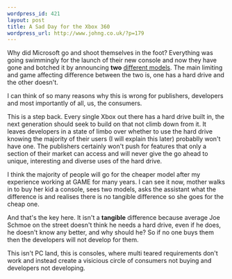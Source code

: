 ```yaml
--- 
wordpress_id: 421
layout: post
title: A Sad Day for the Xbox 360
wordpress_url: http://www.johng.co.uk/?p=179
---
```

Why did Microsoft go and shoot themselves in the foot? Everything was going swimmingly for the launch of their new console and now they have gone and botched it by announcing **two** <a href="http://blogs.guardian.co.uk/games/archives/2005/08/17/xbox_360_uk_price.html">different models</a>. The main limiting and game affecting difference between the two is, one has a hard drive and the other doesn't.

I can think of so many reasons why this is wrong for publishers, developers and most importantly of all, us, the consumers.

This is a step back. Every single Xbox out there has a hard drive built in, the next generation should seek to build on that not climb down from it. It leaves developers in a state of limbo over whether to use the hard drive knowing the majority of their users (I will explain this later) probablly won't have one. The publishers certainly won't push for features that only a section of their market can access and will never give the go ahead to unique, interesting and diverse uses of the hard drive.

I think the majority of people will go for the cheaper model after my experience working  at GAME for many years. I can see it now, mother walks in to buy her kid a console, sees two models, asks the assistant what the difference is and realises there is no tangible difference so she goes for the cheap one.

And that's the key here. It isn't a **tangible** difference because average Joe Schmoe on the street doesn't think he needs a hard drive, even if he does, he doesn't know any better, and why should he? So if no one buys them then the developers will not develop for them.

This isn't PC land, this is consoles, where multi teared requirements don't work and instead create a visicious circle of consumers not buying and developers not developing.
